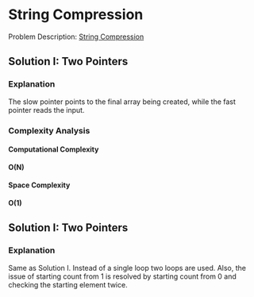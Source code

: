 # String Compression

Problem
Description: [String Compression](https://leetcode.com/problems/string-compression/)

## Solution I: Two Pointers

### Explanation

The slow pointer points to the final array being created, while the fast pointer reads the input.

### Complexity Analysis

#### Computational Complexity

**O(N)**

#### Space Complexity

**O(1)**

## Solution I: Two Pointers

### Explanation

Same as Solution I. Instead of a single loop two loops are used. Also, the issue of starting count from 1 is resolved by
starting count from 0 and checking the starting element twice.
